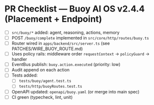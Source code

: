 # PR Checklist — Buoy AI OS v2.4.4 (Placement + Endpoint)

- [ ] `src/buoy/*` added: agent, reasoning, actions, memory
- [ ] POST `/buoy/complete` implemented in `src/core/http/routes/buoy.ts`
- [ ] Router wired in `apps/backend/src/server.ts` (see PATCHES/WIRE_BUOY_ROUTE.md)
- [ ] Uses policy rails: middleware order `requestContext` → `policyGuard` → handler
- [ ] EventBus publish: `buoy.action.executed` (priority: low)
- [ ] Audit append on each action
- [ ] Tests added:
  - [ ] `tests/buoy/agent.test.ts`
  - [ ] `tests/http/buoyRoutes.test.ts`
- [ ] OpenAPI updated: `openapi/buoy.yaml` (or merge into main spec)
- [ ] CI green (typecheck, lint, unit)
